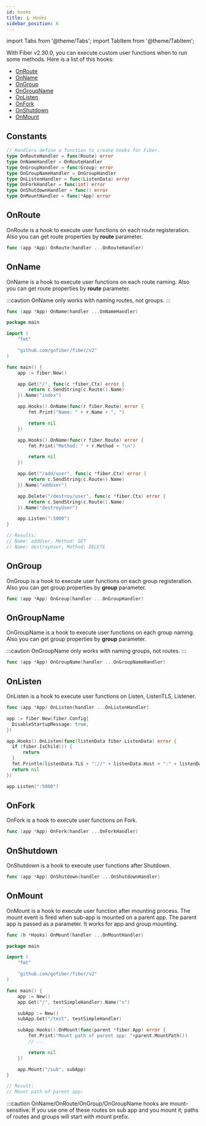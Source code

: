 ```yaml
---
id: hooks
title: 🪝 Hooks
sidebar_position: 6
---
```


import Tabs from '@theme/Tabs';
import TabItem from '@theme/TabItem';

With Fiber v2.30.0, you can execute custom user functions when to run some methods. Here is a list of this hooks:
- [OnRoute](#onroute)
- [OnName](#onname)
- [OnGroup](#ongroup)
- [OnGroupName](#ongroupname)
- [OnListen](#onlisten)
- [OnFork](#onfork)
- [OnShutdown](#onshutdown)
- [OnMount](#onmount)

## Constants
```go
// Handlers define a function to create hooks for Fiber.
type OnRouteHandler = func(Route) error
type OnNameHandler = OnRouteHandler
type OnGroupHandler = func(Group) error
type OnGroupNameHandler = OnGroupHandler
type OnListenHandler = func(ListenData) error
type OnForkHandler = func(int) error
type OnShutdownHandler = func() error
type OnMountHandler = func(*App) error
```

## OnRoute

OnRoute is a hook to execute user functions on each route registeration. Also you can get route properties by **route** parameter.

```go title="Signature"
func (app *App) OnRoute(handler ...OnRouteHandler)
```

## OnName

OnName is a hook to execute user functions on each route naming. Also you can get route properties by **route** parameter.

:::caution
OnName only works with naming routes, not groups.
:::

```go title="Signature"
func (app *App) OnName(handler ...OnNameHandler)
```

<Tabs>
<TabItem value="onname-example" label="OnName Example">

```go
package main

import (
	"fmt"

	"github.com/gofiber/fiber/v2"
)

func main() {
	app := fiber.New()

	app.Get("/", func(c *fiber.Ctx) error {
		return c.SendString(c.Route().Name)
	}).Name("index")

	app.Hooks().OnName(func(r fiber.Route) error {
		fmt.Print("Name: " + r.Name + ", ")

		return nil
	})

	app.Hooks().OnName(func(r fiber.Route) error {
		fmt.Print("Method: " + r.Method + "\n")

		return nil
	})

	app.Get("/add/user", func(c *fiber.Ctx) error {
		return c.SendString(c.Route().Name)
	}).Name("addUser")

	app.Delete("/destroy/user", func(c *fiber.Ctx) error {
		return c.SendString(c.Route().Name)
	}).Name("destroyUser")

	app.Listen(":5000")
}

// Results:
// Name: addUser, Method: GET
// Name: destroyUser, Method: DELETE
```
</TabItem>
</Tabs>

## OnGroup

OnGroup is a hook to execute user functions on each group registeration. Also you can get group properties by **group** parameter.

```go title="Signature"
func (app *App) OnGroup(handler ...OnGroupHandler)
```

## OnGroupName

OnGroupName is a hook to execute user functions on each group naming. Also you can get group properties by **group** parameter.

:::caution
OnGroupName only works with naming groups, not routes.
:::

```go title="Signature"
func (app *App) OnGroupName(handler ...OnGroupNameHandler)
```

## OnListen

OnListen is a hook to execute user functions on Listen, ListenTLS, Listener.

```go title="Signature"
func (app *App) OnListen(handler ...OnListenHandler)
```

<Tabs>
<TabItem value="onlisten-example" label="OnListen Example">

```go
app := fiber.New(fiber.Config{
  DisableStartupMessage: true,
})

app.Hooks().OnListen(func(listenData fiber.ListenData) error {
  if (fiber.IsChild()) {
	  return
  }
  fmt.Println(listenData.TLS + "://" + listenData.Host + ":" + listenData.Port)
  return nil
})

app.Listen(":5000")
```

## OnFork

OnFork is a hook to execute user functions on Fork.

```go title="Signature"
func (app *App) OnFork(handler ...OnForkHandler)
```

## OnShutdown

OnShutdown is a hook to execute user functions after Shutdown.

```go title="Signature"
func (app *App) OnShutdown(handler ...OnShutdownHandler)
```

## OnMount

OnMount is a hook to execute user function after mounting process. The mount event is fired when sub-app is mounted on a parent app. The parent app is passed as a parameter. It works for app and group mounting.

```go title="Signature"
func (h *Hooks) OnMount(handler ...OnMountHandler) 
```

<Tabs>
<TabItem value="onmount-example" label="OnMount Example">

```go
package main

import (
	"fmt"

	"github.com/gofiber/fiber/v2"
)

func main() {
	app := New()
	app.Get("/", testSimpleHandler).Name("x")

	subApp := New()
	subApp.Get("/test", testSimpleHandler)

	subApp.Hooks().OnMount(func(parent *fiber.App) error {
		fmt.Print("Mount path of parent app: "+parent.MountPath())
		// ...

		return nil
	})

	app.Mount("/sub", subApp)
}

// Result:
// Mount path of parent app: 
```

</TabItem>
</Tabs>


:::caution
OnName/OnRoute/OnGroup/OnGroupName hooks are mount-sensitive. If you use one of these routes on sub app and you mount it; paths of routes and groups will start with mount prefix.
